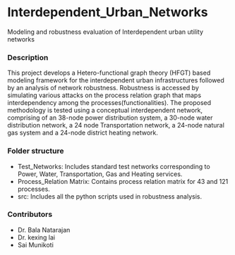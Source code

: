 # Interdependent_Urban_Networks
Modeling and robustness evaluation of Interdependent urban utility networks

### Description
This project develops a Hetero-functional graph theory (HFGT) based modeling framework for the interdependent urban infrastructures followed by an analysis of network robustness.  Robustness is accessed by simulating various attacks on the process relation graph that maps interdependency among the processes(functionalities). The proposed methodology is tested using a conceptual interdependent network, comprising of an 38-node power distribution system, a 30-node water distribution network, a 24 node Transportation network, a 24-node natural gas system and a 24-node district heating network.

### Folder structure
* Test_Networks: Includes standard test networks corresponding to Power, Water, Transportation, Gas and Heating services. 
* Process_Relation Matrix: Contains process relation matrix for 43 and 121 processes.
* src: Includes all the python scripts used in robustness analysis.
### Contributors
* Dr. Bala Natarajan
* Dr. kexing lai
* Sai Munikoti
